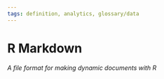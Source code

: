 ```yaml
---
tags: definition, analytics, glossary/data
---
```

#  R Markdown
*A file format for making dynamic documents with R*